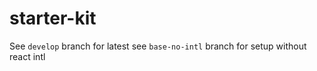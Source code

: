 # starter-kit

See `develop` branch for latest
see `base-no-intl` branch for setup without react intl
